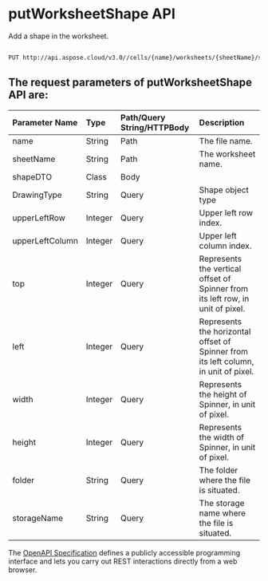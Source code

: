 # **putWorksheetShape API**

Add a shape in the worksheet. 

```bash

PUT http://api.aspose.cloud/v3.0//cells/{name}/worksheets/{sheetName}/shapes

```

## The request parameters of **putWorksheetShape** API are: 

| Parameter Name | Type | Path/Query String/HTTPBody | Description | 
| :- | :- | :- |:- | 
|name|String|Path|The file name.|
|sheetName|String|Path|The worksheet name.|
|shapeDTO|Class|Body||
|DrawingType|String|Query|Shape object type|
|upperLeftRow|Integer|Query|Upper left row index.|
|upperLeftColumn|Integer|Query|Upper left column index.|
|top|Integer|Query|Represents the vertical offset of Spinner from its left row, in unit of pixel.|
|left|Integer|Query|Represents the horizontal offset of Spinner from its left column, in unit of pixel.|
|width|Integer|Query|Represents the height of Spinner, in unit of pixel.|
|height|Integer|Query|Represents the width of Spinner, in unit of pixel.|
|folder|String|Query|The folder where the file is situated.|
|storageName|String|Query|The storage name where the file is situated.|


The [OpenAPI Specification](https://reference.aspose.cloud/cells/#/ShapesController/PutWorksheetShape) defines a publicly accessible programming interface and lets you carry out REST interactions directly from a web browser.
